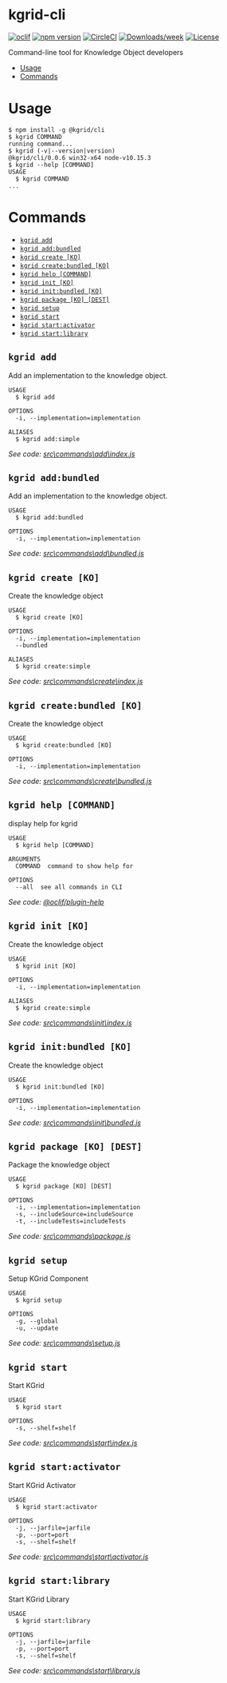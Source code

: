 kgrid-cli
=========
[![oclif](https://img.shields.io/badge/cli-oclif-brightgreen.svg)](https://oclif.io)
[![npm version](https://img.shields.io/npm/v/@kgrid/kgrid-cli.svg)](https://www.npmjs.com/package/@kgrid/kgrid-cli)
[![CircleCI](https://circleci.com/gh/kgrid/kgrid-cli/tree/master.svg?style=shield)](https://circleci.com/gh/kgrid/kgrid-cli/tree/master)
[![Downloads/week](https://img.shields.io/npm/dw/@kgrid/kgrid-cli.svg)](https://npmjs.org/package/@kgrid/kgrid-cli)
[![License](https://img.shields.io/npm/l/@kgrid/kgrid-cli.svg)](https://github.com/kgrid/kgrid-cli/blob/master/package.json)

Command-line tool for Knowledge Object developers

<!-- toc -->
* [Usage](#usage)
* [Commands](#commands)
<!-- tocstop -->
# Usage
<!-- usage -->
```sh-session
$ npm install -g @kgrid/cli
$ kgrid COMMAND
running command...
$ kgrid (-v|--version|version)
@kgrid/cli/0.0.6 win32-x64 node-v10.15.3
$ kgrid --help [COMMAND]
USAGE
  $ kgrid COMMAND
...
```
<!-- usagestop -->
# Commands
<!-- commands -->
* [`kgrid add`](#kgrid-add)
* [`kgrid add:bundled`](#kgrid-addbundled)
* [`kgrid create [KO]`](#kgrid-create-ko)
* [`kgrid create:bundled [KO]`](#kgrid-createbundled-ko)
* [`kgrid help [COMMAND]`](#kgrid-help-command)
* [`kgrid init [KO]`](#kgrid-init-ko)
* [`kgrid init:bundled [KO]`](#kgrid-initbundled-ko)
* [`kgrid package [KO] [DEST]`](#kgrid-package-ko-dest)
* [`kgrid setup`](#kgrid-setup)
* [`kgrid start`](#kgrid-start)
* [`kgrid start:activator`](#kgrid-startactivator)
* [`kgrid start:library`](#kgrid-startlibrary)

## `kgrid add`

Add an implementation to the knowledge object.

```
USAGE
  $ kgrid add

OPTIONS
  -i, --implementation=implementation

ALIASES
  $ kgrid add:simple
```

_See code: [src\commands\add\index.js](https://github.com/kgrid/kgrid-cli/blob/v0.0.6/src\commands\add\index.js)_

## `kgrid add:bundled`

Add an implementation to the knowledge object.

```
USAGE
  $ kgrid add:bundled

OPTIONS
  -i, --implementation=implementation
```

_See code: [src\commands\add\bundled.js](https://github.com/kgrid/kgrid-cli/blob/v0.0.6/src\commands\add\bundled.js)_

## `kgrid create [KO]`

Create the knowledge object

```
USAGE
  $ kgrid create [KO]

OPTIONS
  -i, --implementation=implementation
  --bundled

ALIASES
  $ kgrid create:simple
```

_See code: [src\commands\create\index.js](https://github.com/kgrid/kgrid-cli/blob/v0.0.6/src\commands\create\index.js)_

## `kgrid create:bundled [KO]`

Create the knowledge object

```
USAGE
  $ kgrid create:bundled [KO]

OPTIONS
  -i, --implementation=implementation
```

_See code: [src\commands\create\bundled.js](https://github.com/kgrid/kgrid-cli/blob/v0.0.6/src\commands\create\bundled.js)_

## `kgrid help [COMMAND]`

display help for kgrid

```
USAGE
  $ kgrid help [COMMAND]

ARGUMENTS
  COMMAND  command to show help for

OPTIONS
  --all  see all commands in CLI
```

_See code: [@oclif/plugin-help](https://github.com/oclif/plugin-help/blob/v2.1.6/src\commands\help.ts)_

## `kgrid init [KO]`

Create the knowledge object

```
USAGE
  $ kgrid init [KO]

OPTIONS
  -i, --implementation=implementation

ALIASES
  $ kgrid create:simple
```

_See code: [src\commands\init\index.js](https://github.com/kgrid/kgrid-cli/blob/v0.0.6/src\commands\init\index.js)_

## `kgrid init:bundled [KO]`

Create the knowledge object

```
USAGE
  $ kgrid init:bundled [KO]

OPTIONS
  -i, --implementation=implementation
```

_See code: [src\commands\init\bundled.js](https://github.com/kgrid/kgrid-cli/blob/v0.0.6/src\commands\init\bundled.js)_

## `kgrid package [KO] [DEST]`

Package the knowledge object

```
USAGE
  $ kgrid package [KO] [DEST]

OPTIONS
  -i, --implementation=implementation
  -s, --includeSource=includeSource
  -t, --includeTests=includeTests
```

_See code: [src\commands\package.js](https://github.com/kgrid/kgrid-cli/blob/v0.0.6/src\commands\package.js)_

## `kgrid setup`

Setup KGrid Component

```
USAGE
  $ kgrid setup

OPTIONS
  -g, --global
  -u, --update
```

_See code: [src\commands\setup.js](https://github.com/kgrid/kgrid-cli/blob/v0.0.6/src\commands\setup.js)_

## `kgrid start`

Start KGrid

```
USAGE
  $ kgrid start

OPTIONS
  -s, --shelf=shelf
```

_See code: [src\commands\start\index.js](https://github.com/kgrid/kgrid-cli/blob/v0.0.6/src\commands\start\index.js)_

## `kgrid start:activator`

Start KGrid Activator

```
USAGE
  $ kgrid start:activator

OPTIONS
  -j, --jarfile=jarfile
  -p, --port=port
  -s, --shelf=shelf
```

_See code: [src\commands\start\activator.js](https://github.com/kgrid/kgrid-cli/blob/v0.0.6/src\commands\start\activator.js)_

## `kgrid start:library`

Start KGrid Library

```
USAGE
  $ kgrid start:library

OPTIONS
  -j, --jarfile=jarfile
  -p, --port=port
  -s, --shelf=shelf
```

_See code: [src\commands\start\library.js](https://github.com/kgrid/kgrid-cli/blob/v0.0.6/src\commands\start\library.js)_
<!-- commandsstop -->
